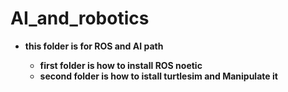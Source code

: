 # AI_and_robotics

* **this folder is for ROS and AI path**

  * **first folder is how to install ROS noetic**  
  * **second folder is how to istall turtlesim and Manipulate it**
